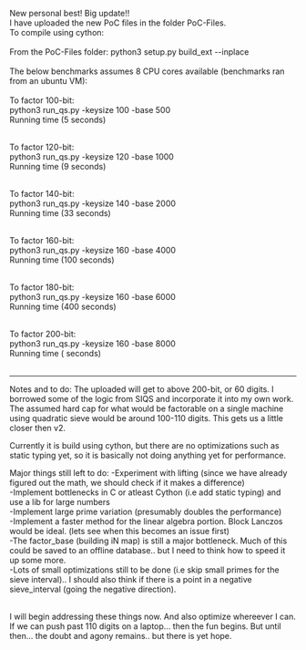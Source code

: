 New personal best! Big update!!</br>
I have uploaded the new PoC files in the folder PoC-Files.</br>
To compile using cython:</br></br>
From the PoC-Files folder: python3 setup.py build_ext --inplace</br></br>
The below benchmarks assumes 8 CPU cores available (benchmarks ran from an ubuntu VM):</br></br>
To factor 100-bit:</br>
python3 run_qs.py -keysize 100 -base 500 </br> 
Running time (5 seconds)</br></br>

To factor 120-bit:</br>
python3 run_qs.py -keysize 120 -base 1000 </br> 
Running time (9 seconds)</br></br>

To factor 140-bit:</br>
python3 run_qs.py -keysize 140 -base 2000 </br> 
Running time (33 seconds)</br></br>

To factor 160-bit:</br>
python3 run_qs.py -keysize 160 -base 4000 </br> 
Running time (100 seconds)</br></br>

To factor 180-bit:</br>
python3 run_qs.py -keysize 160 -base 6000 </br> 
Running time (400 seconds)</br></br>

To factor 200-bit:</br>
python3 run_qs.py -keysize 160 -base 8000 </br> 
Running time (<to add> seconds)</br></br>

---------------------------------------------------------------------------
Notes and to do: The uploaded will get to above 200-bit, or 60 digits. I borrowed some of the logic from SIQS and incorporate it into my own work. The assumed hard cap for what would be factorable on a single machine using quadratic sieve would be around 100-110 digits.
This gets us a little closer then v2.

Currently it is build using cython, but there are no optimizations such as static typing yet, so it is basically not doing anything yet for performance. 

Major things still left to do:
-Experiment with lifting (since we have already figured out the math, we should check if it makes a difference)</br>
-Implement bottlenecks in C or atleast Cython (i.e add static typing) and use a lib for large numbers</br>
-Implement large prime variation (presumably doubles the performance)</br> 
-Implement a faster method for the linear algebra portion. Block Lanczos would be ideal. (lets see when this becomes an issue first)</br> 
-The factor_base (building iN map) is still a major bottleneck. Much of this could be saved to an offline database.. but I need to think how to speed it up some more.</br>
-Lots of small optimizations still to be done (i.e skip small primes for the sieve interval).. I should also think if there is a point in a negative sieve_interval (going the negative direction).</br> </br>  

I will begin addressing these things now. And also optimize whereever I can. If we can push past 110 digits on a laptop... then the fun begins. But until then... the doubt and agony remains.. but there is yet hope.
